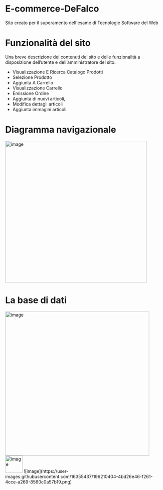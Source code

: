 # E-commerce-DeFalco

Sito creato per il superamento dell'esame di Tecnologie Software del Web


# Funzionalità del sito

Una breve descrizione dei contenuti del sito e delle funzionalità a disposizione dell’utente e dell’amministratore del sito.
- Visualizzazione E Ricerca Catalogo Prodotti
- Selezione Prodotto
- Aggiunta A Carrello
- Visualizzazione Carrello
- Emissione Ordine
- Aggiunta di nuovi articoli,
- Modifica dettagli articoli
- Aggiunta immagini articoli 


# Diagramma navigazionale

<img width="451" alt="image" src="https://user-images.githubusercontent.com/16355437/196209512-909bd93b-e912-4c1a-b894-06f91d9ee7da.png">


# La base di dati
<img width="459" alt="image" src="https://user-images.githubusercontent.com/16355437/196209784-c09333a0-216f-4ecc-9795-4d59fd8e0e17.png">
<img width="55" alt="image" src="https://user-images.githubusercontent.com/16355437/196209848-29eddbdc-89d6-41f2-911f-403bfbd7fc0f.png">
![image](https://user-images.githubusercontent.com/16355437/196210404-4bd26e46-f261-4cce-a269-8560c0a57b19.png)
